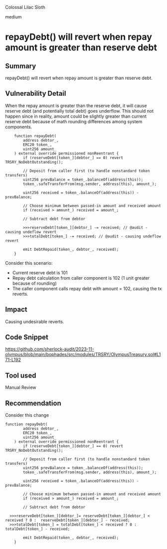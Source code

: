 Colossal Lilac Sloth

medium

# repayDebt() will revert when repay amount is greater than reserve debt

## Summary
repayDebt() will revert when repay amount is greater than reserve debt.
## Vulnerability Detail
When the repay amount is greater than the reserve debt, it will cause reserve debt (and potentially total debt) goes underflow. This should not happen since in reality, amount could be slightly greater than current reserve debt because of math rounding differences among system components.  
```solidity
    function repayDebt(
        address debtor_,
        ERC20 token_,
        uint256 amount_
    ) external override permissioned nonReentrant {
        if (reserveDebt[token_][debtor_] == 0) revert TRSRY_NoDebtOutstanding();

        // Deposit from caller first (to handle nonstandard token transfers)
        uint256 prevBalance = token_.balanceOf(address(this));
        token_.safeTransferFrom(msg.sender, address(this), amount_);

        uint256 received = token_.balanceOf(address(this)) - prevBalance;

        // Choose minimum between passed-in amount and received amount
        if (received > amount_) received = amount_;

        // Subtract debt from debtor
        
        >>>reserveDebt[token_][debtor_] -= received; // @audit - causing undeflow revert
        >>>totalDebt[token_] -= received; // @audit - causing undeflow revert

        emit DebtRepaid(token_, debtor_, received);
    }
```
Consider this scenario:
- Current reserve debt is 101
- Repay debt calculation from caller component is 102 (1 unit greater because of rounding)
-  The caller component calls repay debt  with amount = 102, causing the tx reverts.
## Impact
Causing undesirable reverts.
## Code Snippet
https://github.com/sherlock-audit/2023-11-olympus/blob/main/bophades/src/modules/TRSRY/OlympusTreasury.sol#L171-L192
## Tool used

Manual Review

## Recommendation
Consider this change
```solidity
function repayDebt(
        address debtor_,
        ERC20 token_,
        uint256 amount_
    ) external override permissioned nonReentrant {
        if (reserveDebt[token_][debtor_] == 0) revert TRSRY_NoDebtOutstanding();

        // Deposit from caller first (to handle nonstandard token transfers)
        uint256 prevBalance = token_.balanceOf(address(this));
        token_.safeTransferFrom(msg.sender, address(this), amount_);

        uint256 received = token_.balanceOf(address(this)) - prevBalance;

        // Choose minimum between passed-in amount and received amount
        if (received > amount_) received = amount_;

        // Subtract debt from debtor
 
  >>>reserveDebt[token_][debtor_]= reserveDebt[token_][debtor_] <  received ? 0 :  reserveDebt[token_][debtor_] - received;
  >>>totalDebt[token_] = totalDebt[token_] < received ? 0 : totalDebt[token_] - received;

        emit DebtRepaid(token_, debtor_, received);
    }
```